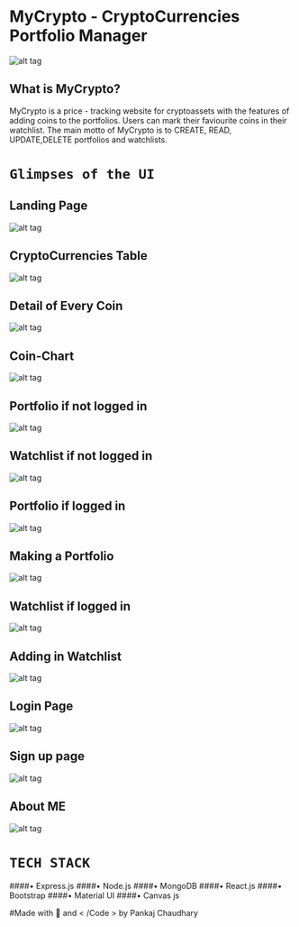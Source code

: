 # MyCrypto - CryptoCurrencies Portfolio Manager
![alt tag](https://raw.githubusercontent.com/ipankajchaudhary/MyCrypto-FrontEnd/main/public/favicon.ico)

## What is MyCrypto?

MyCrypto is a price - tracking website for cryptoassets with the features of adding coins to the portfolios. Users can mark their faviourite coins in their watchlist.
The main motto of MyCrypto is to CREATE, READ, UPDATE,DELETE portfolios and watchlists.



# `Glimpses of the UI`

## Landing Page

![alt tag](https://raw.githubusercontent.com/ipankajchaudhary/MyCrypto-FrontEnd/main/readme-images/landing-page.png)

## CryptoCurrencies Table


![alt tag](https://raw.githubusercontent.com/ipankajchaudhary/MyCrypto-FrontEnd/main/readme-images/coin-table.png)


## Detail of Every Coin

![alt tag](https://raw.githubusercontent.com/ipankajchaudhary/MyCrypto-FrontEnd/main/readme-images/coin-detail.png)


## Coin-Chart


![alt tag](https://raw.githubusercontent.com/ipankajchaudhary/MyCrypto-FrontEnd/main/readme-images/coin-chart.png)


## Portfolio if not logged in


![alt tag](https://raw.githubusercontent.com/ipankajchaudhary/MyCrypto-FrontEnd/main/readme-images/portfolio-without-login.png)




## Watchlist if not logged in


![alt tag](https://raw.githubusercontent.com/ipankajchaudhary/MyCrypto-FrontEnd/main/readme-images/watchlist-without-login.png)




## Portfolio if logged in


![alt tag](https://raw.githubusercontent.com/ipankajchaudhary/MyCrypto-FrontEnd/main/readme-images/portfolio-with-login.png)



## Making a Portfolio


![alt tag](https://raw.githubusercontent.com/ipankajchaudhary/MyCrypto-FrontEnd/main/readme-images/Adding-coins%20in-portfolio.png)


## Watchlist if logged in


![alt tag](https://raw.githubusercontent.com/ipankajchaudhary/MyCrypto-FrontEnd/main/readme-images/watchlist-with-login.png)



## Adding in Watchlist


![alt tag](https://raw.githubusercontent.com/ipankajchaudhary/MyCrypto-FrontEnd/main/readme-images/adding-coins-watchlist.png)



## Login Page


![alt tag](https://raw.githubusercontent.com/ipankajchaudhary/MyCrypto-FrontEnd/main/readme-images/login.png)




## Sign up page


![alt tag](https://raw.githubusercontent.com/ipankajchaudhary/MyCrypto-FrontEnd/main/readme-images/sign-up.png)

## About ME


![alt tag](https://raw.githubusercontent.com/ipankajchaudhary/MyCrypto-FrontEnd/main/readme-images/About-me.png)




# `TECH STACK` 

####• Express.js
####• Node.js
####• MongoDB
####• React.js
####• Bootstrap
####• Material UI
####• Canvas js

#Made with :sparkling_heart: and 	&lt; /Code &gt; by Pankaj Chaudhary